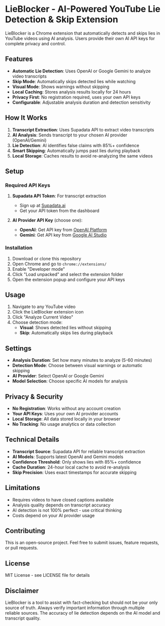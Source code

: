 # LieBlocker - AI-Powered YouTube Lie Detection & Skip Extension

LieBlocker is a Chrome extension that automatically detects and skips lies in YouTube videos using AI analysis. Users provide their own AI API keys for complete privacy and control.

## Features

- **Automatic Lie Detection**: Uses OpenAI or Google Gemini to analyze video transcripts
- **Skip Mode**: Automatically skips detected lies while watching
- **Visual Mode**: Shows warnings without skipping
- **Local Caching**: Stores analysis results locally for 24 hours
- **Privacy First**: No registration required, uses your own API keys
- **Configurable**: Adjustable analysis duration and detection sensitivity

## How It Works

1. **Transcript Extraction**: Uses Supadata API to extract video transcripts
2. **AI Analysis**: Sends transcript to your chosen AI provider (OpenAI/Gemini)
3. **Lie Detection**: AI identifies false claims with 85%+ confidence
4. **Smart Skipping**: Automatically jumps past lies during playback
5. **Local Storage**: Caches results to avoid re-analyzing the same videos

## Setup

### Required API Keys

1. **Supadata API Token**: For transcript extraction
   - Sign up at [Supadata.ai](https://supadata.ai)
   - Get your API token from the dashboard

2. **AI Provider API Key** (choose one):
   - **OpenAI**: Get API key from [OpenAI Platform](https://platform.openai.com/api-keys)
   - **Gemini**: Get API key from [Google AI Studio](https://aistudio.google.com/app/apikey)

### Installation

1. Download or clone this repository
2. Open Chrome and go to `chrome://extensions/`
3. Enable "Developer mode"
4. Click "Load unpacked" and select the extension folder
5. Open the extension popup and configure your API keys

## Usage

1. Navigate to any YouTube video
2. Click the LieBlocker extension icon
3. Click "Analyze Current Video"
4. Choose detection mode:
   - **Visual**: Shows detected lies without skipping
   - **Skip**: Automatically skips lies during playback

## Settings

- **Analysis Duration**: Set how many minutes to analyze (5-60 minutes)
- **Detection Mode**: Choose between visual warnings or automatic skipping
- **AI Provider**: Select OpenAI or Google Gemini
- **Model Selection**: Choose specific AI models for analysis

## Privacy & Security

- **No Registration**: Works without any account creation
- **Your API Keys**: Uses your own AI provider accounts
- **Local Storage**: All data stored locally in your browser
- **No Tracking**: No usage analytics or data collection

## Technical Details

- **Transcript Source**: Supadata API for reliable transcript extraction
- **AI Models**: Supports latest OpenAI and Gemini models
- **Confidence Threshold**: Only shows lies with 85%+ confidence
- **Cache Duration**: 24-hour local cache to avoid re-analysis
- **Skip Precision**: Uses exact timestamps for accurate skipping

## Limitations

- Requires videos to have closed captions available
- Analysis quality depends on transcript accuracy
- AI detection is not 100% perfect - use critical thinking
- Costs depend on your AI provider usage

## Contributing

This is an open-source project. Feel free to submit issues, feature requests, or pull requests.

## License

MIT License - see LICENSE file for details

## Disclaimer

LieBlocker is a tool to assist with fact-checking but should not be your only source of truth. Always verify important information through multiple reliable sources. The accuracy of lie detection depends on the AI model and transcript quality.